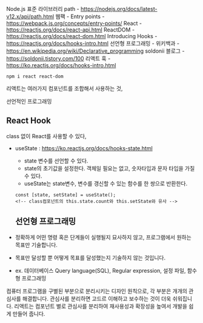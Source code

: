 Node.js 표준 라이브러리 path - https://nodejs.org/docs/latest-v12.x/api/path.html
웹팩 - Entry points - https://webpack.js.org/concepts/entry-points/
React - https://reactjs.org/docs/react-api.html
ReactDOM - https://reactjs.org/docs/react-dom.html
Introducing Hooks - https://reactjs.org/docs/hooks-intro.html
선언형 프로그래밍 - 위키백과 - https://en.wikipedia.org/wiki/Declarative_programming
soldonii 블로그 - https://soldonii.tistory.com/100
리액트 훅 - https://ko.reactjs.org/docs/hooks-intro.html

```
npm i react react-dom
```

리액트는 여러가지 컴포넌트를 조합해서 사용하는 것,

선언적인 프로그래밍

## React Hook

class 없이 React를 사용할 수 있다,

- useState : https://ko.reactjs.org/docs/hooks-state.html

  - state 변수를 선언할 수 있다.
  - state의 초기값을 설정한다. 객체일 필요는 없고, 숫자타입과 문자 타입을 가질 수 있다.
  - useState는 state변수, 변수를 갱신할 수 있는 함수를 한 쌍으로 반환한다.

  ```
  const [state, setState] = useState();
  <!-- class컴포넌트의 this.state.count와 this.setState와 유사 -->
  ```

  ## 선언형 프로그래밍

- 정확하게 어떤 명령 혹은 단계들이 실행될지 묘사하지 않고, 프로그램에서 원하는 목표만 기술합니다.
- 목표만 달성할 뿐 어떻게 목표를 달성했는지 기술하지 않는 것입니다.
- ex. 데이터베이스 Query language(SQL), Regular expression, 설정 파일, 함수형 프로그래밍

컴퓨터 프로그램을 구별된 부분으로 분리시키는 디자인 원칙으로, 각 부분은 개개의 관심사를 해결합니다.
관심사를 분리하면 고드르 이해하고 보수하는 것이 더욱 쉬워집니다.
리액트는 컴포넌트 별로 관심사를 분리하여 재사용성과 확장성을 높여서 개발을 쉽게 만들어 줍니다.
